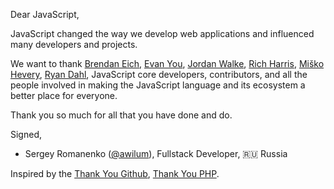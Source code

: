 Dear JavaScript,

JavaScript changed the way we develop web applications and influenced many developers and projects.

We want to thank [Brendan Eich](https://github.com/BrendanEich), [Evan You](https://github.com/yyx990803), [Jordan Walke](https://github.com/jordwalke), [Rich Harris](https://github.com/Rich-Harris), [Miško Hevery](https://github.com/mhevery), [Ryan Dahl](https://github.com/ry), JavaScript core developers, contributors, and all the people involved in making the JavaScript language and its ecosystem a better place for everyone.

Thank you so much for all that you have done and do.

Signed,
- Sergey Romanenko ([@awilum](https://github.com/awilum)), Fullstack Developer️, 🇷🇺 Russia


Inspired by the
[Thank You Github](https://github.com/thank-you-github/thank-you-github),
[Thank You PHP](https://github.com/thank-you-php/thank-you-php).
